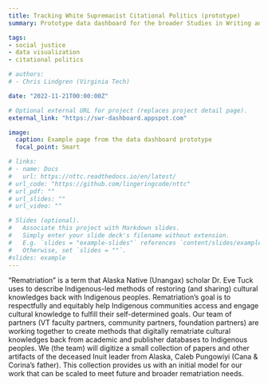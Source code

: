```yaml
---
title: Tracking White Supremacist Citational Politics (prototype)
summary: Prototype data dashboard for the broader Studies in Writing and Rhetoric (SWR) Citational Politics project. We will combine demographic data with citational data to help our discipline identify racist, sexist, and gender-based problems within our scholarship.

tags:
- social justice
- data visualization
- citational politics

# authors:
# - Chris Lindgren (Virginia Tech)

date: "2022-11-21T00:00:00Z"

# Optional external URL for project (replaces project detail page).
external_link: "https://swr-dashboard.appspot.com"

image:
  caption: Example page from the data dashboard prototype
  focal_point: Smart

# links:
# - name: Docs
#   url: https://nttc.readthedocs.io/en/latest/
# url_code: "https://github.com/lingeringcode/nttc"
# url_pdf: ""
# url_slides: ""
# url_video: ""

# Slides (optional).
#   Associate this project with Markdown slides.
#   Simply enter your slide deck's filename without extension.
#   E.g. `slides = "example-slides"` references `content/slides/example-slides.md`.
#   Otherwise, set `slides = ""`.
#slides: example
---
```


“Rematriation” is a term that Alaska Native (Unangax) scholar Dr. Eve Tuck uses to describe Indigenous-led methods of restoring (and sharing) cultural knowledges back with Indigenous peoples. Rematriation’s goal is to respectfully and equitably help Indigenous communities access and engage cultural knowledge to fulfill their self-determined goals. Our team of partners (VT faculty partners, community partners, foundation partners) are working together to create methods that digitally rematriate cultural knowledges back from academic and publisher databases to Indigenous peoples. We (the team) will digitize a small collection of papers and other artifacts of the deceased Inuit leader from Alaska, Caleb Pungowiyi (Cana & Corina’s father). This collection provides us with an initial model for our work that can be scaled to meet future and broader rematriation needs.

